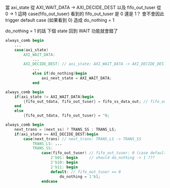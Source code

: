 當 axi_state 從 AXI_WAIT_DATA -> AXI_DECIDE_DEST
以及 fifo_out_tuser 從 0 -> 1
這時 case(fifo_out_tuser) 
看到的 fifo_out_tuser 是 0 還是 1？
會不會因此 trigger default case (如果看到 0) 造成 do_nothing = 1

do_nothing = 1 的話 下個 state 回到 WAIT 
功能就會錯了

```verilog
always_comb begin
    ...
    case(axi_state)
        AXI_WAIT_DATA:
            ...
        AXI_DECIDE_DEST: // axi_state: AXI_WAIT_DATA -> AXI_DECIDE_DEST
            ...
            else if(do_nothing)begin
                axi_next_state = AXI_WAIT_DATA;
            end

always_comb begin
    if(axi_state != AXI_WAIT_DATA)begin
        {fifo_out_tdata, fifo_out_tuser} = fifo_ss_data_out; // fifo_out_tuser: 0 -> 1
    end
    else
        {fifo_out_tdata, fifo_out_tuser} = '0;

always_comb begin
    next_trans = (next_ss) ? TRANS_SS : TRANS_LS;
    if(axi_state == AXI_DECIDE_DEST)begin
        case(next_trans) // next_trans: TRANS_LS -> TRANS_SS
            TRANS_LS: ...
            TRANS_SS: 
                case(fifo_out_tuser) // fifo_out_tuser: 0 (case default) -> 1
                    2'b01: begin     // should do_nothing -> 1 ???
                    2'b10: begin
                    2'b11: begin
                    default: // fifo_out_tuser == 0
                        do_nothing = 1'b1;
                endcase
```
